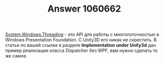 ﻿---
title: "Answer 1060662"
se.owner.user_id: 240512
se.owner.display_name: "MSDN.WhiteKnight"
se.owner.link: "https://ru.stackoverflow.com/users/240512/msdn-whiteknight"
se.answer_id: 1060662
se.question_id: 1060657
se.post_type: answer
se.score: 1
se.is_accepted: True
---
<p><a href="https://docs.microsoft.com/ru-ru/dotnet/api/system.windows.threading?view=netcore-3.0" rel="nofollow noreferrer">System.Windows.Threading</a> - это API для работы с многопоточностью в Windows Presentation Foundation. С Unity3D его никак не скрестить. В статье по вашей ссылке в разделе <strong>Implementation under Unity3d</strong> дан пример реализации класса Dispatcher без WPF, вам нужно сделать то же самое.</p>
